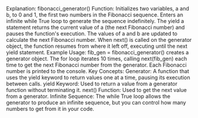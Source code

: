 Explanation:
fibonacci_generator() Function:
Initializes two variables, a and b, to 0 and 1, the first two numbers in the Fibonacci sequence.
Enters an infinite while True loop to generate the sequence indefinitely.
The yield a statement returns the current value of a (the next Fibonacci number) and pauses the function's execution.
The values of a and b are updated to calculate the next Fibonacci number.
When next() is called on the generator object, the function resumes from where it left off, executing until the next yield statement.
Example Usage:
fib_gen = fibonacci_generator() creates a generator object.
The for loop iterates 10 times, calling next(fib_gen) each time to get the next Fibonacci number from the generator.
Each Fibonacci number is printed to the console.
Key Concepts:
Generator: A function that uses the yield keyword to return values one at a time, pausing its execution between calls.
yield Keyword: Used to return a value from a generator function without terminating it.
next() Function: Used to get the next value from a generator.
Infinite Sequence: The while True loop allows the generator to produce an infinite sequence, but you can control how many numbers to get from it in your code.

